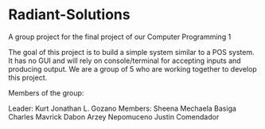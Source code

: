 # Radiant-Solutions
A group project for the final project of our Computer Programming 1

The goal of this project is to build a simple system similar to a POS system.
It has no GUI and will rely on console/terminal for accepting inputs and producing output.
We are a group of 5 who are working together to develop this project.


Members of the group:

Leader:  Kurt Jonathan L. Gozano
Members: Sheena Mechaela Basiga
         Charles Mavrick Dabon
         Arzey Nepomuceno
         Justin Comendador